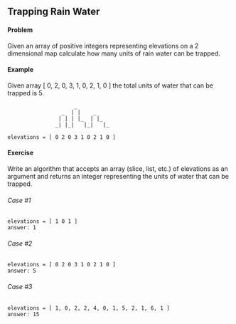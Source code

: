 ## Trapping Rain Water

#### Problem

Given an array of positive integers representing elevations on a 2 dimensional map calculate how many units of rain water can be trapped.

#### Example

Given array [ 0, 2, 0, 3, 1, 0, 2, 1, 0 ] the total units of water that can be trapped is 5. 


                         _
                     _  | |    _
                    | | | |_  | |_
                   _| |_|   |_|   |_
    
    elevations = [ 0 2 0 3 1 0 2 1 0 ]
    
#### Exercise

Write an algorithm that accepts an array (slice, list, etc.) of elevations as an argument and returns an integer representing the units of water that can be trapped. 

###### Case #1

    elevations = [ 1 0 1 ]
    answer: 1

###### Case #2

    elevations = [ 0 2 0 3 1 0 2 1 0 ]
    answer: 5

###### Case #3

    elevations = [ 1, 0, 2, 2, 4, 0, 1, 5, 2, 1, 6, 1 ]
    answer: 15
